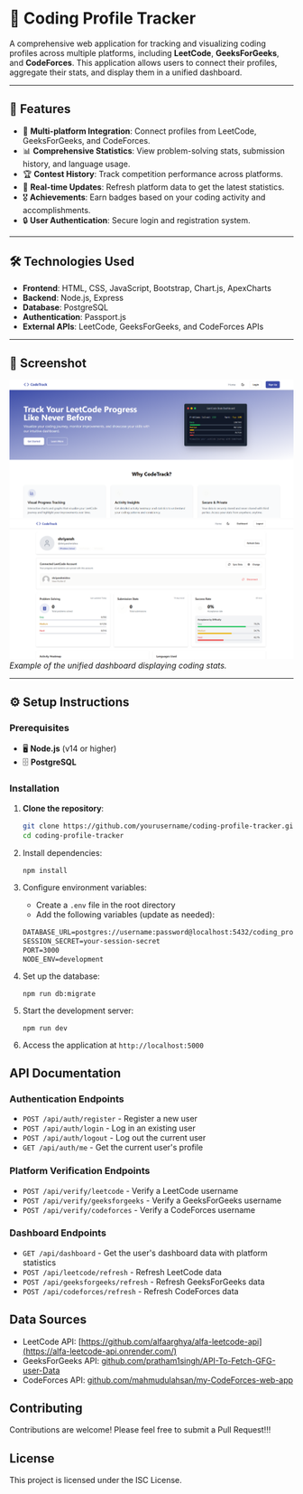 # 🚀 Coding Profile Tracker

A comprehensive web application for tracking and visualizing coding profiles across multiple platforms, including **LeetCode**, **GeeksForGeeks**, and **CodeForces**. This application allows users to connect their profiles, aggregate their stats, and display them in a unified dashboard.

---

## 🌟 Features

- 🔗 **Multi-platform Integration**: Connect profiles from LeetCode, GeeksForGeeks, and CodeForces.
- 📊 **Comprehensive Statistics**: View problem-solving stats, submission history, and language usage.
- 🏆 **Contest History**: Track competition performance across platforms.
- 🔄 **Real-time Updates**: Refresh platform data to get the latest statistics.
- 🎖️ **Achievements**: Earn badges based on your coding activity and accomplishments.
- 🔒 **User Authentication**: Secure login and registration system.

---

## 🛠️ Technologies Used

- **Frontend**: HTML, CSS, JavaScript, Bootstrap, Chart.js, ApexCharts
- **Backend**: Node.js, Express
- **Database**: PostgreSQL
- **Authentication**: Passport.js
- **External APIs**: LeetCode, GeeksForGeeks, and CodeForces APIs

---

## 📸 Screenshot

![Dashboard Screenshot](./js-project/assets/screenshot.png)  
![Dashboard Screenshot](./js-project/assets/screenshot2.png)
*Example of the unified dashboard displaying coding stats.*

---

## ⚙️ Setup Instructions

### Prerequisites

- 🖥️ **Node.js** (v14 or higher)
- 🗄️ **PostgreSQL**

### Installation

1. **Clone the repository**:
   ```bash
   git clone https://github.com/yourusername/coding-profile-tracker.git
   cd coding-profile-tracker
   ```

2. Install dependencies:
   ```
   npm install
   ```

3. Configure environment variables:
   - Create a `.env` file in the root directory
   - Add the following variables (update as needed):
   ```
   DATABASE_URL=postgres://username:password@localhost:5432/coding_profile_tracker
   SESSION_SECRET=your-session-secret
   PORT=3000
   NODE_ENV=development
   ```

4. Set up the database:
   ```
   npm run db:migrate
   ```

5. Start the development server:
   ```
   npm run dev
   ```

6. Access the application at `http://localhost:5000`

## API Documentation

### Authentication Endpoints

- `POST /api/auth/register` - Register a new user
- `POST /api/auth/login` - Log in an existing user
- `POST /api/auth/logout` - Log out the current user
- `GET /api/auth/me` - Get the current user's profile

### Platform Verification Endpoints

- `POST /api/verify/leetcode` - Verify a LeetCode username
- `POST /api/verify/geeksforgeeks` - Verify a GeeksForGeeks username
- `POST /api/verify/codeforces` - Verify a CodeForces username

### Dashboard Endpoints

- `GET /api/dashboard` - Get the user's dashboard data with platform statistics
- `POST /api/leetcode/refresh` - Refresh LeetCode data
- `POST /api/geeksforgeeks/refresh` - Refresh GeeksForGeeks data
- `POST /api/codeforces/refresh` - Refresh CodeForces data

## Data Sources

- LeetCode API: [https://github.com/alfaarghya/alfa-leetcode-api](https://alfa-leetcode-api.onrender.com/)
- GeeksForGeeks API: [github.com/pratham1singh/API-To-Fetch-GFG-user-Data](https://github.com/pratham1singh/API-To-Fetch-GFG-user-Data)
- CodeForces API: [github.com/mahmudulahsan/my-CodeForces-web-app](https://github.com/mahmudulahsan/my-CodeForces-web-app)

## Contributing

Contributions are welcome! Please feel free to submit a Pull Request!!!

## License

This project is licensed under the ISC License.
